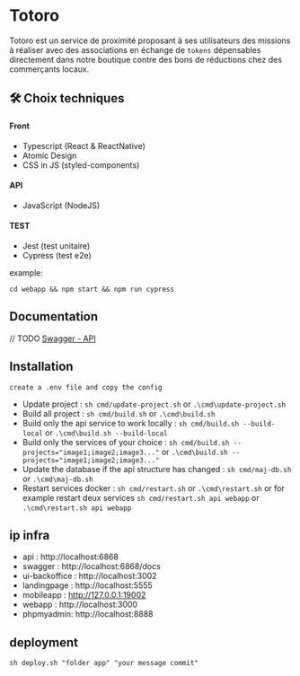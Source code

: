 # Totoro

Totoro est un service de proximité proposant à ses utilisateurs des missions à réaliser avec des associations en échange de `tokens` dépensables directement dans notre boutique contre des bons de réductions chez des commerçants locaux.

## 🛠 Choix techniques

#### Front

- Typescript (React & ReactNative)
- Atomic Design
- CSS in JS (styled-components)

#### API

- JavaScript (NodeJS)

#### TEST

- Jest (test unitaire)
- Cypress (test e2e)

example:

```code
cd webapp && npm start && npm run cypress
```

## Documentation

// TODO
[Swagger - API](https://linktodocumentation)

## Installation

`create a .env file and copy the config`

- Update project : `sh cmd/update-project.sh` or `.\cmd\update-project.sh`
- Build all project : `sh cmd/build.sh` or `.\cmd\build.sh`
- Build only the api service to work locally : `sh cmd/build.sh --build-local` or `.\cmd\build.sh --build-local`
- Build only the services of your choice : `sh cmd/build.sh --projects="image1;image2;image3..."` or `.\cmd\build.sh --projects="image1;image2;image3..."`
- Update the database if the api structure has changed : `sh cmd/maj-db.sh` or `.\cmd\maj-db.sh`
- Restart services docker : `sh cmd/restart.sh` or `.\cmd\restart.sh` or for example restart deux services `sh cmd/restart.sh api webapp` or `.\cmd\restart.sh api webapp`

## ip infra

- api : http://localhost:6868
- swagger : http://localhost:6868/docs
- ui-backoffice : http://localhost:3002
- landingpage : http://localhost:5555
- mobileapp : http://127.0.0.1:19002
- webapp : http://localhost:3000
- phpmyadmin: http://localhost:8888

## deployment

`sh deploy.sh "folder app" "your message commit"`
